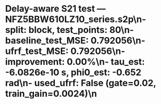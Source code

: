 # Delay-aware S21 test — NFZ5BBW610LZ10_series.s2p\n- split: block, test_points: 80\n- baseline_test_MSE: 0.792056\n- ufrf_test_MSE: 0.792056\n- improvement: 0.00%\n- tau_est: -6.0826e-10 s, phi0_est: -0.652 rad\n- used_ufrf: False (gate=0.02, train_gain=0.0024)\n